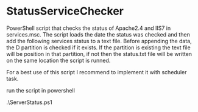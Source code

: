 # StatusServiceChecker
PowerShell script that checks the status of Apache2.4 and IIS7 in services.msc.
The script loads the date the status was checked and then add the following services status to a text file. 
Before appending the data, the D partition is checked if it exists. If the partition is existing the text file will be position in that partition, if not then the status.txt file will be written on the same location the script is runned.

For a best use of this script I recommend to implement it with scheduler task.  

run the script in powershell

.\ServerStatus.ps1
